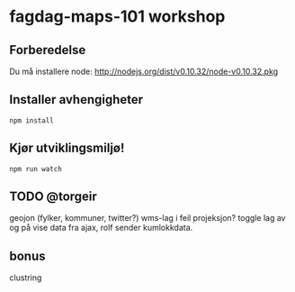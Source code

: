 # fagdag-maps-101 workshop

## Forberedelse

Du må installere node: http://nodejs.org/dist/v0.10.32/node-v0.10.32.pkg

## Installer avhengigheter

```
npm install
````

## Kjør utviklingsmiljø!

```
npm run watch
```

## TODO @torgeir
geojon (fylker, kommuner, twitter?)
wms-lag i feil projeksjon? toggle lag av og på
vise data fra ajax, rolf sender kumlokkdata.

## bonus
clustring
